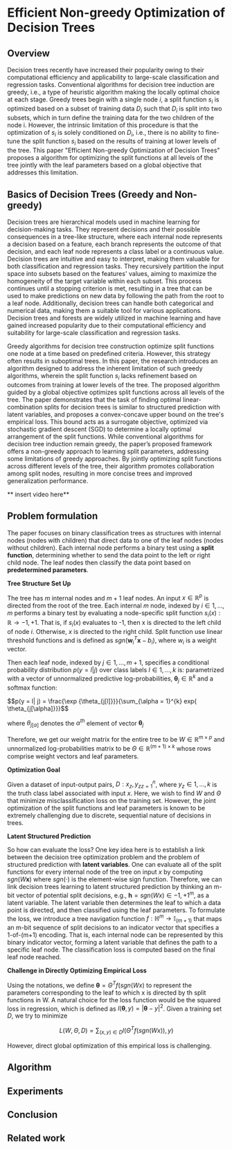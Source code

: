 # Efficient Non-greedy Optimization of Decision Trees

## Overview

Decision trees recently have increased their popularity owing to their computational efficiency and applicability to large-scale classification and regression tasks. Conventional algorithms for decision tree induction are greedy, i.e., a type of heuristic algorithm making the locally optimal choice at each stage. Greedy trees begin with a single node $i$, a split function $s_i$ is optimized based on a subset of training data $D_i$ such that $D_i$ is split into two subsets, which in turn define the training data for the two children of the node i. However, the intrinsic limitation of this procedure is that the optimization of $s_i$ is solely conditioned on $D_i$, i.e., there is no ability to fine-tune the split function $s_i$ based on the results of training at lower levels of the tree. This paper "Efficient Non-greedy Optimization of Decision Trees" proposes a algorithm for optimizing the split functions at all levels of the tree jointly with the leaf parameters based on a global objective that addresses this limitation. 

## Basics of Decision Trees (Greedy and Non-greedy)
Decision trees are hierarchical models used in machine learning for decision-making tasks. They represent decisions and their possible consequences in a tree-like structure, where each internal node represents a decision based on a feature, each branch represents the outcome of that decision, and each leaf node represents a class label or a continuous value. Decision trees are intuitive and easy to interpret, making them valuable for both classification and regression tasks. They recursively partition the input space into subsets based on the features' values, aiming to maximize the homogeneity of the target variable within each subset. This process continues until a stopping criterion is met, resulting in a tree that can be used to make predictions on new data by following the path from the root to a leaf node. Additionally, decision trees can handle both categorical and numerical data, making them a suitable tool for various applications. Decision trees and forests are widely utilized in machine learning and have gained increased popularity due to their computational efficiency and suitability for large-scale classification and regression tasks.

Greedy algorithms for decision tree construction optimize split functions one node at a time based on predefined criteria. However, this strategy often results in suboptimal trees. In this paper, the research introduces an algorithm designed to address the inherent limitation of such greedy algorithms, wherein the split function $s_i$ lacks refinement based on outcomes from training at lower levels of the tree. The proposed algorithm guided by a global objective optimizes split functions across all levels of the tree. The paper demonstrates that the task of finding optimal linear-combination splits for decision trees is similar to structured prediction with latent variables, and proposes a convex-concave upper bound on the tree's empirical loss. This bound acts as a surrogate objective, optimized via stochastic gradient descent (SGD) to determine a locally optimal arrangement of the split functions. While conventional algorithms for decision tree induction remain greedy, the paper’s proposed framework offers a non-greedy approach to learning split parameters, addressing some limitations of greedy approaches. By jointly optimizing split functions across different levels of the tree, their algorithm promotes collaboration among split nodes, resulting in more concise trees and improved generalization performance.

** insert video here**

## Problem formulation 

The paper focuses on binary classification trees as structures with internal nodes (nodes with children) that direct data to one of the leaf nodes (nodes without children). Each internal node performs a binary test using a **split function**, determining whether to send the data point to the left or right child node. The leaf nodes then classify the data point based on **predetermined parameters**.

**Tree Structure Set Up**

The tree has $m$ internal nodes and $m+1$ leaf nodes. An input $x \in \mathbb{R}^p$ is directed from the root of the tree. Each internal $m$ node, indexed by 
$i \in {1,...,m}$ performs a binary test by evaluating a node-specific split function $s_i(x): \mathbb{R} \rightarrow {-1, +1}$. That is, if $s_i(x)$ evaluates to -1, then x is directed to the left child of node $i$. Otherwise, $x$ is directed to the right child. Split function use linear threshold functions and is defined as $sgn(\mathbf{w}_i^T\mathbf{x}-b_i)$, where $w_i$ is a weight vector.

Then each leaf node, indexed by $j \in {1,...,m+1}$, specifies a conditional probability distribution $p(y=l|j)$ over class labels $l \in {1,...,k}$ is:
parametrized with a vector of unnormalized predictive log-probabilities, $\mathbf{\theta}_j \in \mathbb{R} ^k$ and a softmax function:

$$p(y = l| j) = \frac{\exp \{\theta_{j[l]}}}{\sum_{\alpha = 1}^{k}  exp{ \theta_{j[\alpha]}}}$$

where $\theta_{j[\alpha]}$ denotes the $\alpha^{th}$ element of vector $\mathbf{\theta}_j$

Therefore, we get our weight matrix for the entire tree to be $W \in \mathbb{R}^{m \times p}$ and unnormalized log-probabilities matrix to be $\Theta \in \mathbb{R}^{(m+1) \times k}$ whose rows comprise weight vectors and leaf parameters. 

**Optimization Goal**

Given a dataset of input-output pairs, $D: {x_z,y_z}_{z=1}^n$, where $y_z \in {1,...,k}$ is the truth class label associated with input $x$. Here, we wish to find $W$ and $\Theta$ that minimize misclassification loss on the training set. However, the joint optimization of the split functions and leaf parameters is known to be extremely challenging due to discrete, sequential nature of decisions in trees.

**Latent Structured Prediction**

So how can evaluate the loss? One key idea here is to establish a link between the decision tree optimization problem and the problem of structured prediction with **latent variables**. One can evaluate all of the split functions for every internal node of the tree on input $x$ by computing $sgn(W\mathbf{x})$ where $sgn(\cdot)$ is the element-wise sign function. Therefore, we can link decision trees learning to latent structured prediction by thinking an m-bit vector of potential split decisions, e.g., $\mathbf{h}=sgn(Wx) \in {-1,+1}^m$, as a latent variable. The latent variable then determines the leaf to which a data point is directed, and then classified using the leaf parameters. To formulate the loss, we introduce a tree navigation function $f: \mathbb{H}^m \rightarrow \mathbb{I}_(m+1)$ that maps an m-bit sequence of split decisions to an indicator vector that specifies a 1-of-(m+1) encoding. That is, each internal node can be represented by this binary indicator vector, forming a latent variable that defines the path to a specific leaf node. The classification loss is computed based on the final leaf node reached.

**Challenge in Directly Optimizing Empirical Loss**

Using the notations, we define $\mathbf{\theta}=\Theta^T f(sgn(Wx)$ to represent the parameters corresponding to the leaf to which x is directed by th split functions in W. A natural choice for the loss function would be the squared loss in regression, which is defined as $l(\mathbf{\theta},y)=|\mathbf{\theta}-y|^2$. Given a training set $D$, we try to minimize 

$$
L(W, \Theta, D)= \sum_{(x,y) \in D} l(\Theta^T f (sgn(Wx)),y)
$$

However, direct global optimization of this empirical loss is challenging. 


## Algorithm

## Experiments

## Conclusion

## Related work 
